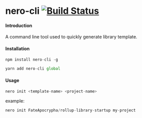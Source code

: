 # nero-cli [![Build Status](https://travis-ci.com/Copyes/nero-cli.svg?branch=master)](https://travis-ci.com/Copyes/nero-cli)

#### Introduction

A command line tool used to quickly generate library template.

#### Installation

```js
npm install nero-cli -g
```

```js
yarn add nero-cli global
```

#### Usage

```js
nero init <template-name> <project-name>
```

example:

```js
nero init FateApocrypha/rollup-library-startup my-project
```
